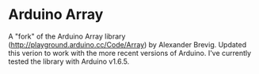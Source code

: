 # Arduino Array
A "fork" of the Arduino Array library (http://playground.arduino.cc/Code/Array) by Alexander Brevig. Updated this verion to work with the more recent versions of Arduino. I've currently tested the library with Arduino v1.6.5.


